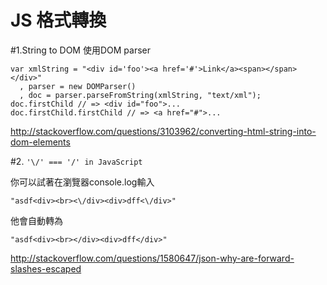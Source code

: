 # JS 格式轉換

#1.String to DOM
使用DOM parser
```
var xmlString = "<div id='foo'><a href='#'>Link</a><span></span></div>"
  , parser = new DOMParser()
  , doc = parser.parseFromString(xmlString, "text/xml");
doc.firstChild // => <div id="foo">...
doc.firstChild.firstChild // => <a href="#">...
```
http://stackoverflow.com/questions/3103962/converting-html-string-into-dom-elements

#2. `'\/' === '/' in JavaScript`

你可以試著在瀏覽器console.log輸入

`"asdf<div><br><\/div><div>dff<\/div>"`

他會自動轉為

`"asdf<div><br></div><div>dff</div>"`

http://stackoverflow.com/questions/1580647/json-why-are-forward-slashes-escaped